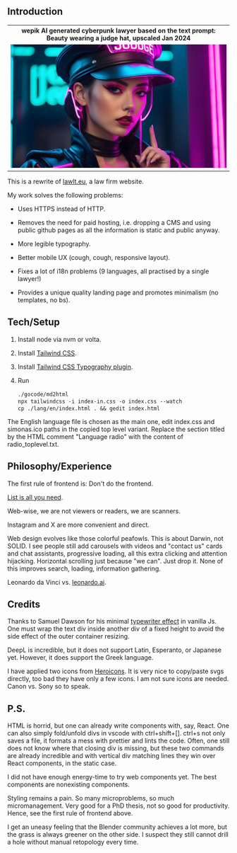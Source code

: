 ## Introduction 

<table>
<tr>
<th style="text-align:center">wepik AI generated cyberpunk lawyer based on the text prompt: Beauty wearing a judge hat, upscaled Jan 2024</th>
</tr>
<tr>
<td>
<img src="wepik-beauty-wearing-a-judge-hat-upscaled-2024Jan.jpg"  alt="wepik AI generated cyberpunk lawyer based on the text prompt: Beauty wearing a judge hat, upscaled 2024Jan" width="100%" >
</td>
</tr>
</table>

This is a rewrite of [lawlt.eu](http://www.lawlt.eu/), a law firm website.

My work solves the following problems:

- Uses HTTPS instead of HTTP.

- Removes the need for paid hosting, i.e. dropping a CMS and using public github pages as all the information is static and public anyway.

- More legible typography.

- Better mobile UX (cough, cough, responsive layout).

- Fixes a lot of i18n problems (9 languages, all practised by a single lawyer!)

- Provides a unique quality landing page and promotes minimalism (no templates, no bs).

## Tech/Setup

1. Install node via nvm or volta.

2. Install [Tailwind CSS](https://tailwindcss.com/docs/installation).

3. Install [Tailwind CSS Typography plugin](https://tailwindcss.com/docs/typography-plugin).

4. Run

    ```
    ./gocode/md2html
    npx tailwindcss -i index-in.css -o index.css --watch
    cp ./lang/en/index.html . && gedit index.html
    ```   

The English language file is chosen as the main one, edit index.css and simonas.ico paths in the copied top level variant. Replace the section
titled by the HTML comment "Language radio" with the content of radio_toplevel.txt.

## Philosophy/Experience

The first rule of frontend is: Don't do the frontend.

[List is all you need](https://dynomight.net/lists/).

Web-wise, we are not viewers or readers, we are scanners.

Instagram and X are more convenient and direct.

Web design evolves like those colorful peafowls. This is about Darwin, not SOLID. I see people still add carousels with videos and "contact us" cards and chat assistants, progressive loading, all this extra clicking and attention hijacking. Horizontal scrolling just because "we can". Just drop it. None of this improves search, loading, information gathering. 

Leonardo da Vinci vs. [leonardo.ai](https://leonardo.ai/).

## Credits

Thanks to Samuel Dawson for his minimal [typewriter effect](https://tailwindflex.com/@samuel33/typewriter-effect) in vanilla Js. One must wrap the text div inside another div of a fixed height to avoid the side effect of the outer container resizing. 

DeepL is incredible, but it does not support Latin, Esperanto, or Japanese yet. However, it does support the Greek language.

I have applied two icons from [Heroicons](https://heroicons.com/). It is very nice to copy/paste svgs directly, too bad they have only a few icons. I am not sure icons are needed. Canon vs. Sony so to speak.

## P.S.

HTML is horrid, but one can already write components with, say, React. One can also simply fold/unfold divs in vscode with ctrl+shift+[]. ctrl+s not only saves a file, it formats a mess with prettier and lints the code. Often, one still does not know where that closing div is missing, but these two commands are already incredible and with vertical div matching lines they win over React components, in the static case.

I did not have enough energy-time to try web components yet. The best components are nonexisting components.

Styling remains a pain. So many microproblems, so much micromanagement. Very good for a PhD thesis, not so good for productivity. Hence, see the first rule of frontend above. 

I get an uneasy feeling that the Blender community achieves a lot more, but the grass is always greener on the other side. I suspect they still cannot drill a hole without manual retopology every time.

